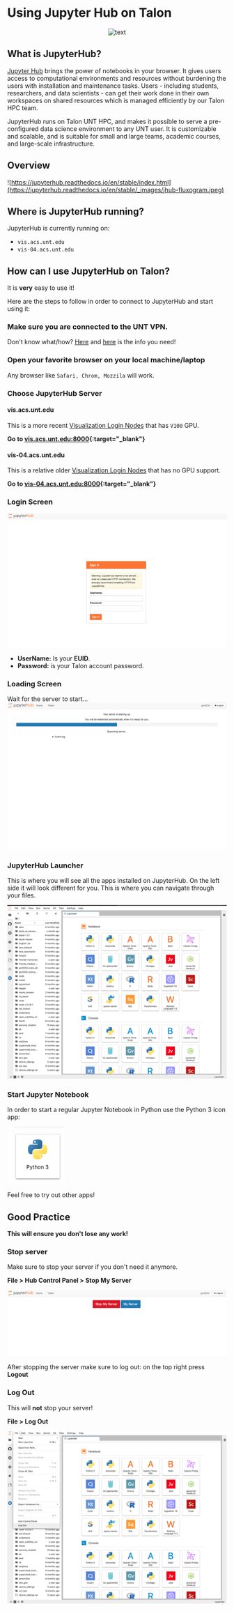 # Using Jupyter Hub on Talon

<p align="center">
 <img width="400" height="140" src="https://jupyterhub.readthedocs.io/en/stable/_static/logo.png" alt="text" >
</p>

## What is JupyterHub?

[Jupyter Hub](https://jupyter.org/hub) brings the power of notebooks in your browser. It gives users access to computational environments and resources without burdening the users with installation and maintenance tasks. Users - including students, researchers, and data scientists - can get their work done in their own workspaces on shared resources which  is managed efficiently by our Talon HPC team.

JupyterHub runs on Talon UNT HPC, and makes it possible to serve a pre-configured data science environment to any UNT user. It is customizable and scalable, and is suitable for small and large teams, academic courses, and large-scale infrastructure.

## Overview
![https://jupyterhub.readthedocs.io/en/stable/index.html](https://jupyterhub.readthedocs.io/en/stable/_images/jhub-fluxogram.jpeg)

## Where is JupyterHub running?

JupyterHub is currently running on:

* `vis.acs.unt.edu`
* `vis-04.acs.unt.edu`

## How can I use JupyterHub on Talon?

It is **very** easy to use it!

Here are the steps to follow in order to connect to JupyterHub and start using it:

### Make sure you are connected to the UNT VPN. 

Don't know what/how? [Here](https://hpc.unt.edu/userguide#off_campus) and [here](https://itservices.cas.unt.edu/services/accounts-servers/articles/cisco-anyconnect-mobility-client-vpn) is the info you need!

### Open your favorite browser on your local machine/laptop

Any browser like `Safari, Chrom, Mozzila` will work.

### Choose  JupyterHub Server

#### vis.acs.unt.edu

This is a more recent [Visualization Login Nodes]() that has `V100` GPU.

**Go to [vis.acs.unt.edu:8000](http://vis.acs.unt.edu:8000/hub/login){:target="_blank"}**

#### vis-04.acs.unt.edu

This is a relative older [Visualization Login Nodes]() that has no GPU support.

**Go to [vis-04.acs.unt.edu:8000](http://vis-04.acs.unt.edu:8000/hub/login){:target="_blank"}**

### Login Screen

![img](images/jupyterhub_login.png)

* **UserName:** Is your **EUID**.
* **Password:** is your Talon account password.

### Loading Screen

Wait for the server to start...
![img](images/jupyterhub_loading.png)

### JupyterHub Launcher

This is where you will see all the apps installed on JupyterHub.
On the left side it will look different for you. This is where you can navigate through your files.

![img](images/jupyterhub_launcher.png)

### Start Jupyter Notebook

In order to start a regular Jupyter Notebook in Python use the Python 3 icon app:

![img](images/jupyterhub_python_notebook.png)

Feel free to try out other apps!

## Good Practice

**This will ensure you don't lose any work!**

### Stop server

Make sure to stop your server if you don't need it anymore. 

**File > Hub Control Panel > Stop My Server**

![img](images/jupyterhub_stopserver.png)

After stopping  the server make sure to log out:
on the top right press **Logout**

### Log Out

This will **not** stop your server!

**File > Log Out**

![img](images/jupyterhub_logout.png)




